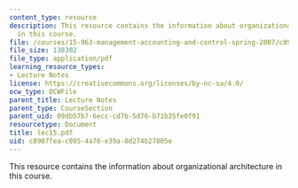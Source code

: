 ```yaml
---
content_type: resource
description: This resource contains the information about organizational architecture
  in this course.
file: /courses/15-963-management-accounting-and-control-spring-2007/c8907feac0954a70e39a0d274b27805e_lec15.pdf
file_size: 138302
file_type: application/pdf
learning_resource_types:
- Lecture Notes
license: https://creativecommons.org/licenses/by-nc-sa/4.0/
ocw_type: OCWFile
parent_title: Lecture Notes
parent_type: CourseSection
parent_uid: 09db57b7-6ecc-cd7b-5d76-b71b35fe0f91
resourcetype: Document
title: lec15.pdf
uid: c8907fea-c095-4a70-e39a-0d274b27805e
---
```

This resource contains the information about organizational architecture in this course.